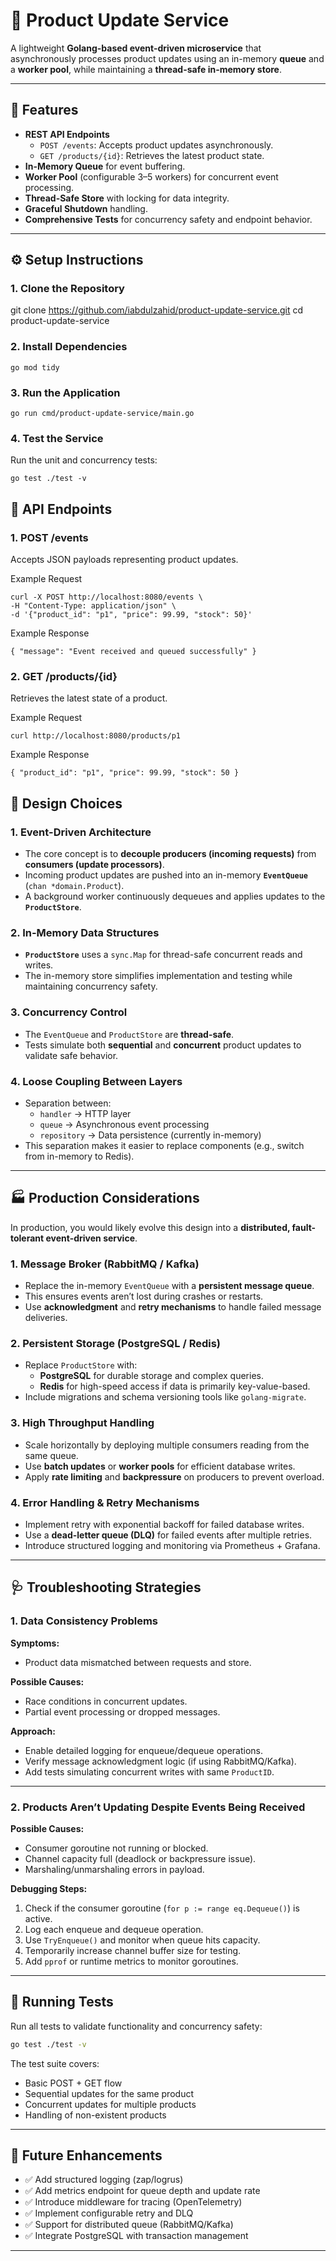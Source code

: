 # 🧩 Product Update Service

A lightweight **Golang-based event-driven microservice** that asynchronously processes product updates using an in-memory **queue** and a **worker pool**, while maintaining a **thread-safe in-memory store**.

---

## 🚀 Features

- **REST API Endpoints**
  - `POST /events`: Accepts product updates asynchronously.
  - `GET /products/{id}`: Retrieves the latest product state.
- **In-Memory Queue** for event buffering.
- **Worker Pool** (configurable 3–5 workers) for concurrent event processing.
- **Thread-Safe Store** with locking for data integrity.
- **Graceful Shutdown** handling.
- **Comprehensive Tests** for concurrency safety and endpoint behavior.

---

## ⚙️ Setup Instructions

### 1. Clone the Repository

git clone https://github.com/iabdulzahid/product-update-service.git
cd product-update-service

### 2. Install Dependencies
```
go mod tidy
```

### 3. Run the Application
```
go run cmd/product-update-service/main.go
```

### 4. Test the Service

Run the unit and concurrency tests:
```
go test ./test -v
```

## 🧱 API Endpoints
### 1. POST /events

Accepts JSON payloads representing product updates.

Example Request
```
curl -X POST http://localhost:8080/events \
-H "Content-Type: application/json" \
-d '{"product_id": "p1", "price": 99.99, "stock": 50}'
```

Example Response
```
{ "message": "Event received and queued successfully" }
```

### 2. GET /products/{id}

Retrieves the latest state of a product.

Example Request
```
curl http://localhost:8080/products/p1
```
Example Response
```
{ "product_id": "p1", "price": 99.99, "stock": 50 }
```

## 🧠 Design Choices

### 1. **Event-Driven Architecture**
- The core concept is to **decouple producers (incoming requests)** from **consumers (update processors)**.
- Incoming product updates are pushed into an in-memory **`EventQueue`** (`chan *domain.Product`).
- A background worker continuously dequeues and applies updates to the **`ProductStore`**.

### 2. **In-Memory Data Structures**
- **`ProductStore`** uses a `sync.Map` for thread-safe concurrent reads and writes.
- The in-memory store simplifies implementation and testing while maintaining concurrency safety.

### 3. **Concurrency Control**
- The `EventQueue` and `ProductStore` are **thread-safe**.
- Tests simulate both **sequential** and **concurrent** product updates to validate safe behavior.

### 4. **Loose Coupling Between Layers**
- Separation between:
  - `handler` → HTTP layer
  - `queue` → Asynchronous event processing
  - `repository` → Data persistence (currently in-memory)
- This separation makes it easier to replace components (e.g., switch from in-memory to Redis).

---

## 🏭 Production Considerations

In production, you would likely evolve this design into a **distributed, fault-tolerant event-driven service**.

### 1. **Message Broker (RabbitMQ / Kafka)**
- Replace the in-memory `EventQueue` with a **persistent message queue**.
- This ensures events aren’t lost during crashes or restarts.
- Use **acknowledgment** and **retry mechanisms** to handle failed message deliveries.

### 2. **Persistent Storage (PostgreSQL / Redis)**
- Replace `ProductStore` with:
  - **PostgreSQL** for durable storage and complex queries.
  - **Redis** for high-speed access if data is primarily key-value-based.
- Include migrations and schema versioning tools like `golang-migrate`.

### 3. **High Throughput Handling**
- Scale horizontally by deploying multiple consumers reading from the same queue.
- Use **batch updates** or **worker pools** for efficient database writes.
- Apply **rate limiting** and **backpressure** on producers to prevent overload.

### 4. **Error Handling & Retry Mechanisms**
- Implement retry with exponential backoff for failed database writes.
- Use a **dead-letter queue (DLQ)** for failed events after multiple retries.
- Introduce structured logging and monitoring via Prometheus + Grafana.

---

## 🩺 Troubleshooting Strategies

### 1. **Data Consistency Problems**
**Symptoms:**
- Product data mismatched between requests and store.

**Possible Causes:**
- Race conditions in concurrent updates.
- Partial event processing or dropped messages.

**Approach:**
- Enable detailed logging for enqueue/dequeue operations.
- Verify message acknowledgment logic (if using RabbitMQ/Kafka).
- Add tests simulating concurrent writes with same `ProductID`.

---

### 2. **Products Aren’t Updating Despite Events Being Received**
**Possible Causes:**
- Consumer goroutine not running or blocked.
- Channel capacity full (deadlock or backpressure issue).
- Marshaling/unmarshaling errors in payload.

**Debugging Steps:**
1. Check if the consumer goroutine (`for p := range eq.Dequeue()`) is active.
2. Log each enqueue and dequeue operation.
3. Use `TryEnqueue()` and monitor when queue hits capacity.
4. Temporarily increase channel buffer size for testing.
5. Add `pprof` or runtime metrics to monitor goroutines.

---

## 🧪 Running Tests

Run all tests to validate functionality and concurrency safety:
```bash
go test ./test -v
```

The test suite covers:
- Basic POST + GET flow  
- Sequential updates for the same product  
- Concurrent updates for multiple products  
- Handling of non-existent products  

---

## 🧰 Future Enhancements
- ✅ Add structured logging (zap/logrus)
- ✅ Add metrics endpoint for queue depth and update rate
- ✅ Introduce middleware for tracing (OpenTelemetry)
- ✅ Implement configurable retry and DLQ
- ✅ Support for distributed queue (RabbitMQ/Kafka)
- ✅ Integrate PostgreSQL with transaction management

---


